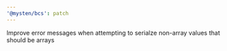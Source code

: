 ```yaml
---
'@mysten/bcs': patch
---
```


Improve error messages when attempting to serialze non-array values that should be arrays
